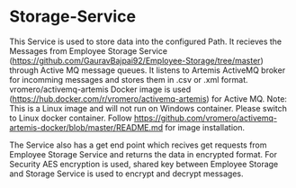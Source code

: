 # Storage-Service

This Service is used to store data into the configured Path.
It recieves the Messages from Employee Storage Service (https://github.com/GauravBajpai92/Employee-Storage/tree/master) through Active MQ message queues.
It listens to Artemis ActiveMQ broker for incomming messages and stores them in .csv or .xml format.
vromero/activemq-artemis Docker image is used (https://hub.docker.com/r/vromero/activemq-artemis) for Active MQ.
Note: This is a Linux image and will not run on Windows container. Please switch to Linux docker container.
Follow https://github.com/vromero/activemq-artemis-docker/blob/master/README.md for image installation.

The Service also has a get end point which recives get requests from Employee Storage Service and returns the data in encrypted format.
For Security AES encryption is used, shared key between Employee Storage and Storage Service is used to encrypt and decrypt messages.
